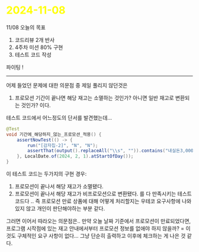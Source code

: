 # <span style="color:yellow">2024-11-08</span>
11/08 오늘의 목표
1. 코드리뷰 2개 반사
2. 4주차 미션 80% 구현
3. 테스트 코드 작성

파이팅 !

- - -

어제 들었던 문제에 대한 의문점 중 제일 풀리지 않던것은
1. 프로모션 기간이 끝나면 해당 재고는 소멸하는 것인가? 아니면 일반 재고로 변환되는 것인가? 이다.

테스트 코드에서 어느정도의 단서를 발견했는데... 

```java
@Test  
void 기간에_해당하지_않는_프로모션_적용() {  
    assertNowTest(() -> {  
        run("[감자칩-2]", "N", "N");  
        assertThat(output().replaceAll("\\s", "")).contains("내실돈3,000");  
    }, LocalDate.of(2024, 2, 1).atStartOfDay());  
}
```

이 테스트 코드는 두가지의 구현 경우: 
1. 프로모션이 끝나서 해당 재고가 소멸됐다.
2. 프로모션이 끝나서 해당 재고가 비프로모션으로 변환됐다.
를 다 만족시키는 테스트코드다 .. 즉 프로모션 만료 상품에 대해 어떻게 처리할지는 우테코 요구사항에 나와있지 않고 개인이 판단해야하는 부분 같다.

그러면 이어서 따라오는 의문점은.. 만약 오늘 날짜 기준에서 프로모션이 만료되었다면, 프로그램 시작점에 있는 재고 안내에서부터 프로모션 정보를 없애야 하지 않을까?
= 이것도 구체적인 요구 사항이 없다... 그냥 단순히 출력하고 이후에 체크하는 게 나은 것 같다.